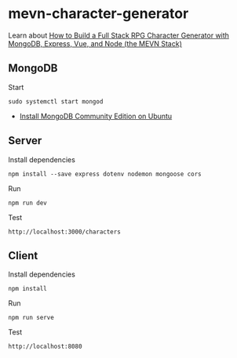 # mevn-character-generator

Learn about [How to Build a Full Stack RPG Character Generator with MongoDB, Express, Vue, and Node (the MEVN Stack)](https://www.freecodecamp.org/news/build-a-full-stack-mevn-app/)

## MongoDB

Start

```
sudo systemctl start mongod
```

- [Install MongoDB Community Edition on Ubuntu](https://docs.mongodb.com/manual/tutorial/install-mongodb-on-ubuntu/)

## Server

Install dependencies

```
npm install --save express dotenv nodemon mongoose cors
```

Run

```
npm run dev
```

Test

```
http://localhost:3000/characters
```

## Client

Install dependencies

```
npm install 
```

Run

```
npm run serve
```

Test

```
http://localhost:8080
```

